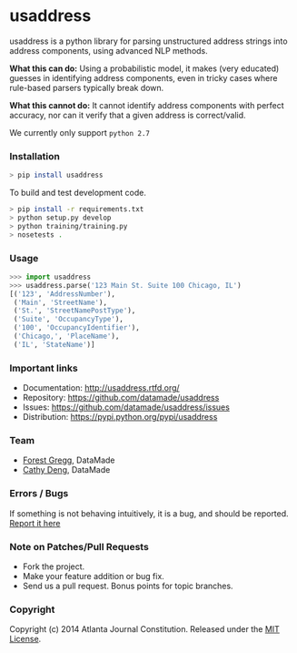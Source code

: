 usaddress
=================
usaddress is a python library for parsing unstructured address strings into address components, using advanced NLP methods.

**What this can do:** Using a probabilistic model, it makes (very educated) guesses in identifying address components, even in tricky cases where rule-based parsers typically break down.

**What this cannot do:** It cannot identify address components with perfect accuracy, nor can it verify that a given address is correct/valid.

We currently only support `python 2.7`

### Installation
```bash
> pip install usaddress
```

To build and test development code.

```bash
> pip install -r requirements.txt
> python setup.py develop
> python training/training.py
> nosetests .
```

### Usage

```python
>>> import usaddress
>>> usaddress.parse('123 Main St. Suite 100 Chicago, IL')
[('123', 'AddressNumber'), 
 ('Main', 'StreetName'), 
 ('St.', 'StreetNamePostType'), 
 ('Suite', 'OccupancyType'), 
 ('100', 'OccupancyIdentifier'), 
 ('Chicago,', 'PlaceName'), 
 ('IL', 'StateName')]
```

### Important links

* Documentation: http://usaddress.rtfd.org/
* Repository: https://github.com/datamade/usaddress
* Issues: https://github.com/datamade/usaddress/issues
* Distribution: https://pypi.python.org/pypi/usaddress

### Team

* [Forest Gregg](https://github.com/fgregg), DataMade
* [Cathy Deng](https://github.com/cathydeng), DataMade

### Errors / Bugs

If something is not behaving intuitively, it is a bug, and should be reported.
[Report it here](https://github.com/datamade/usaddress/issues)

### Note on Patches/Pull Requests
 
* Fork the project.
* Make your feature addition or bug fix.
* Send us a pull request. Bonus points for topic branches.

### Copyright

Copyright (c) 2014 Atlanta Journal Constitution. Released under the [MIT License](https://github.com/datamade/usaddress/blob/master/LICENSE).
